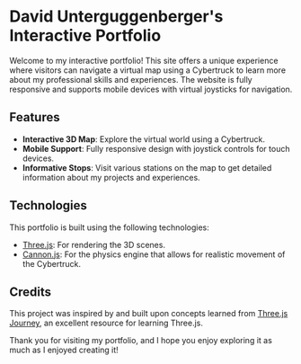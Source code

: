 # David Unterguggenberger's Interactive Portfolio

Welcome to my interactive portfolio! This site offers a unique experience where visitors can navigate a virtual map using a Cybertruck to learn more about my professional skills and experiences. The website is fully responsive and supports mobile devices with virtual joysticks for navigation.

## Features

- **Interactive 3D Map**: Explore the virtual world using a Cybertruck.
- **Mobile Support**: Fully responsive design with joystick controls for touch devices.
- **Informative Stops**: Visit various stations on the map to get detailed information about my projects and experiences.

## Technologies

This portfolio is built using the following technologies:

- [Three.js](https://threejs.org/): For rendering the 3D scenes.
- [Cannon.js](http://www.cannonjs.org/): For the physics engine that allows for realistic movement of the Cybertruck.

## Credits

This project was inspired by and built upon concepts learned from [Three.js Journey](https://threejs-journey.com/), an excellent resource for learning Three.js.

Thank you for visiting my portfolio, and I hope you enjoy exploring it as much as I enjoyed creating it!

